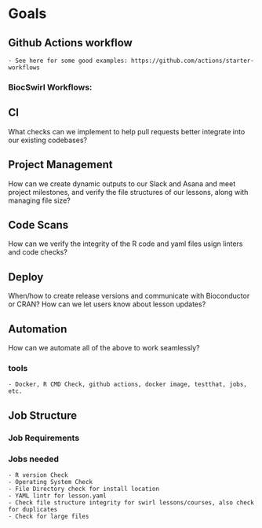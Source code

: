 # Goals 

## Github Actions workflow
	- See here for some good examples: https://github.com/actions/starter-workflows

### BiocSwirl Workflows: 
## CI
What checks can we implement to help pull requests better integrate into our existing codebases? 

## Project Management 
How can we create dynamic outputs to our Slack and Asana and meet project milestones, and verify the file structures of our lessons, along with managing file size?   

## Code Scans
How can we verify the integrity of the R code and yaml files usign linters and code checks? 

## Deploy
When/how to create release versions and communicate with Bioconductor or CRAN? How can we let users know about lesson updates? 

## Automation
How can we automate all of the above to work seamlessly? 

### tools 
	- Docker, R CMD Check, github actions, docker image, testthat, jobs, etc. 

## Job Structure
### Job Requirements
### Jobs needed
	- R version Check 
	- Operating System Check 
	- File Directory check for install location 
	- YAML lintr for lesson.yaml
	- Check file structure integrity for swirl lessons/courses, also check for duplicates 
	- Check for large files
	  


